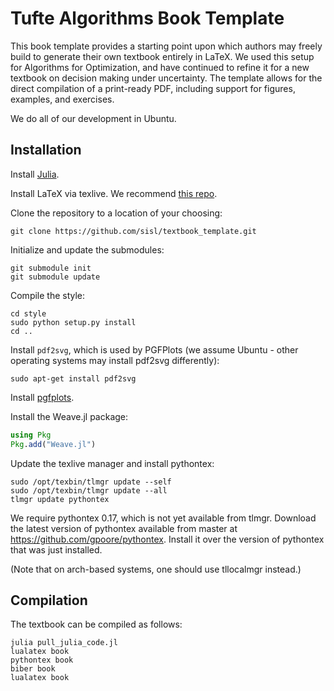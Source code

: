 # Tufte Algorithms Book Template

This book template provides a starting point upon which authors may freely build to generate their own textbook entirely in LaTeX.
We used this setup for Algorithms for Optimization, and have continued to refine it for a new textbook on decision making under uncertainty.
The template allows for the direct compilation of a print-ready PDF, including support for figures, examples, and exercises.

We do all of our development in Ubuntu.

## Installation

Install [Julia](https://julialang.org/downloads/platform.html).

Install LaTeX via texlive. We recommend [this repo](https://github.com/scottkosty/install-tl-ubuntu).

Clone the repository to a location of your choosing:
```
git clone https://github.com/sisl/textbook_template.git
```

Initialize and update the submodules:
```
git submodule init
git submodule update
```

Compile the style:
```
cd style
sudo python setup.py install
cd ..
```

Install `pdf2svg`, which is used by PGFPlots (we assume Ubuntu - other operating systems may install pdf2svg differently):
```
sudo apt-get install pdf2svg
```

Install [pgfplots](https://ctan.org/pkg/pgfplots).

Install the Weave.jl package:
```julia
using Pkg
Pkg.add("Weave.jl")
```

Update the texlive manager and install pythontex:
```
sudo /opt/texbin/tlmgr update --self
sudo /opt/texbin/tlmgr update --all
tlmgr update pythontex
```

We require pythontex 0.17, which is not yet available from tlmgr.
Download the latest version of pythontex available from master at https://github.com/gpoore/pythontex.
Install it over the version of pythontex that was just installed.

(Note that on arch-based systems, one should use tllocalmgr instead.)

## Compilation

The textbook can be compiled as follows:
```
julia pull_julia_code.jl
lualatex book
pythontex book
biber book
lualatex book
```